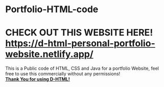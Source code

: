 # Portfolio-HTML-code <br>
# CHECK OUT THIS WEBSITE HERE! https://d-html-personal-portfolio-website.netlify.app/
This is a Public code of HTML, CSS and Java for a portfolio Website, feel free to use this commercially without any permissions! <br>
<b><u>Thank You for using D-HTML! </b></u>
